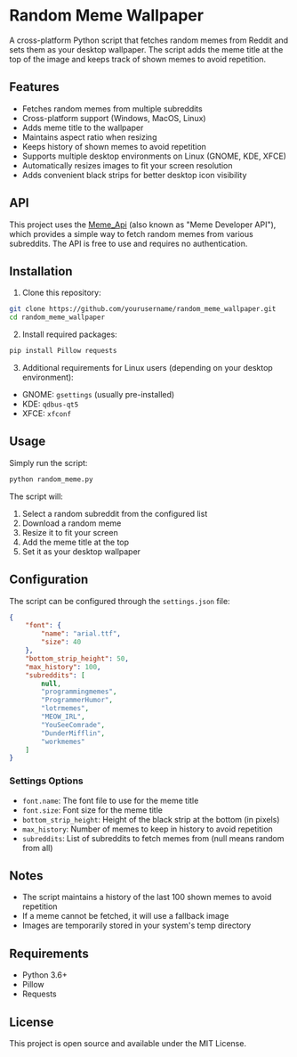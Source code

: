 # Random Meme Wallpaper

A cross-platform Python script that fetches random memes from Reddit and sets them as your desktop wallpaper. The script adds the meme title at the top of the image and keeps track of shown memes to avoid repetition.

## Features

- Fetches random memes from multiple subreddits
- Cross-platform support (Windows, MacOS, Linux)
- Adds meme title to the wallpaper
- Maintains aspect ratio when resizing
- Keeps history of shown memes to avoid repetition
- Supports multiple desktop environments on Linux (GNOME, KDE, XFCE)
- Automatically resizes images to fit your screen resolution
- Adds convenient black strips for better desktop icon visibility

## API

This project uses the [Meme_Api](https://github.com/D3vd/Meme_Api) (also known as "Meme Developer API"), which provides a simple way to fetch random memes from various subreddits. The API is free to use and requires no authentication.

## Installation

1. Clone this repository:

```bash
git clone https://github.com/yourusername/random_meme_wallpaper.git
cd random_meme_wallpaper
```

2. Install required packages:

```bash
pip install Pillow requests
```

3. Additional requirements for Linux users (depending on your desktop environment):
- GNOME: `gsettings` (usually pre-installed)
- KDE: `qdbus-qt5`
- XFCE: `xfconf`

## Usage

Simply run the script:

```bash
python random_meme.py
```

The script will:
1. Select a random subreddit from the configured list
2. Download a random meme
3. Resize it to fit your screen
4. Add the meme title at the top
5. Set it as your desktop wallpaper

## Configuration

The script can be configured through the `settings.json` file:

```json
{
    "font": {
        "name": "arial.ttf",
        "size": 40
    },
    "bottom_strip_height": 50,
    "max_history": 100,
    "subreddits": [
        null,
        "programmingmemes",
        "ProgrammerHumor",
        "lotrmemes",
        "MEOW_IRL",
        "YouSeeComrade",
        "DunderMifflin",
        "workmemes"
    ]
}
```

### Settings Options

- `font.name`: The font file to use for the meme title
- `font.size`: Font size for the meme title
- `bottom_strip_height`: Height of the black strip at the bottom (in pixels)
- `max_history`: Number of memes to keep in history to avoid repetition
- `subreddits`: List of subreddits to fetch memes from (null means random from all)

## Notes

- The script maintains a history of the last 100 shown memes to avoid repetition
- If a meme cannot be fetched, it will use a fallback image
- Images are temporarily stored in your system's temp directory

## Requirements

- Python 3.6+
- Pillow
- Requests

## License

This project is open source and available under the MIT License.
